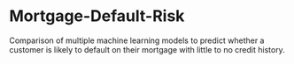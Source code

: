 # Mortgage-Default-Risk
Comparison of multiple machine learning models to predict whether a customer is likely to default on their mortgage with little to no credit history.
